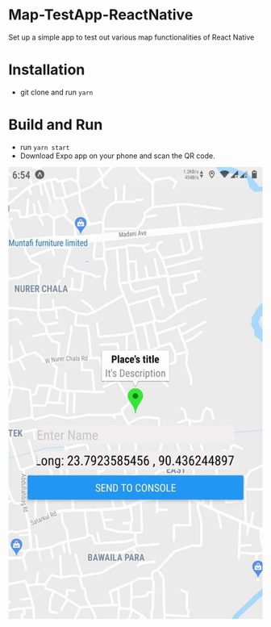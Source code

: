 # Map-TestApp-ReactNative
Set up a simple app to test out various map functionalities of React Native

# Installation

- git clone and run `yarn`

# Build and Run

- run `yarn start`
- Download Expo app on your phone and scan the QR code.



![Screenshot](/assets/screenshot.jpg)
